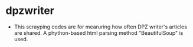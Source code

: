 # dpzwriter
  - This scrayping codes are for mearuring how often DPZ writer's articles are shared. A phython-based html parsing method "BeautifulSoup" is used.
